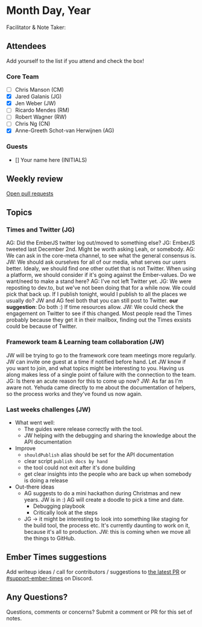 # Month Day, Year

Facilitator & Note Taker: 

## Attendees

Add yourself to the list if you attend and check the box!

### Core Team

- [ ] Chris Manson (CM)
- [x] Jared Galanis (JG)
- [x] Jen Weber (JW)
- [ ] Ricardo Mendes (RM)
- [ ] Robert Wagner (RW)
- [ ] Chris Ng (CN)
- [x] Anne-Greeth Schot-van Herwijnen (AG)

### Guests

- [] Your name here (INITIALS)

## Weekly review

[Open pull requests](https://help-wanted.emberjs.com/pull-requests)

## Topics

<!-- If you would like to add a topic to the agenda please add a suggestion to the PR using the following format: -->
<!-- ### Your topic (INITIALS, expected duration in minutes) -->

### Times and Twitter (JG)
AG: Did the EmberJS twitter log out/moved to something else?
JG: EmberJS tweeted last December 2nd. Might be worth asking Leah, or somebody.
AG: We can ask in the core-meta channel, to see what the general consensus is.
JW: We should ask ourselves for all of our media, what serves our users better. Idealy, we should find one other outlet that is not Twitter. When using a platform, we should consider if it's going against the Ember-values. Do we want/need to make a stand here?
AG: I've not left Twitter yet.
JG: We were reposting to dev.to, but we've not been doing that for a while now. We could pick that back up. If I publish tonight, would I publish to all the places we usually do?
JW and AG feel both that you can still post to Twitter.
**our suggestion**: Do both :) If time resources allow.
JW: We could check the engagement on Twitter to see if this changed. Most people read the Times probably because they get it in their mailbox, finding out the Times exsists could be because of Twitter.

### Framework team & Learning team collaboration (JW)
JW will be trying to go to the framework core team meetings more regularly. JW can invite one guest at a time if notified before hand. Let JW know if you want to join, and what topics might be interesting to you. Having us along makes less of a single point of failure with the connection to the team. 
JG: Is there an acute reason for this to come up now? 
JW: As far as I'm aware not. Yehuda came directly to me about the documentation of helpers, so the process works and they've found us now again.

### Last weeks challenges (JW)
- What went well: 
    - The guides were release correctly with the tool.
    - JW helping with the debugging and sharing the knowledge about the API documentation
- Improve
    - `shouldPublish` alias should be set for the API documentation
    - clear script `publish docs by hand`
    - the tool could not exit after it's done building
    - get clear insights into the people who are back up when somebody is doing a release
- Out-there ideas
    - AG suggests to do a mini hackathon during Christmas and new years. JW is in :) AG will create a doodle to pick a time and date.
        - Debugging playbook
        - Critically look at the steps
    - JG -> it might be interesting to look into something like staging for the build tool, the process etc. It's currently daunting to work on it, because it's all to production. JW: this is coming when we move all the things to GitHub.

## Ember Times suggestions

Add writeup ideas / call for contributors / suggestions to [the latest PR](https://github.com/ember-learn/ember-blog/pulls?q=is%3Aopen+is%3Apr+label%3A%22%F0%9F%97%9E+embertimes%22%20or%20#support-ember-times) or [#support-ember-times](https://discordapp.com/channels/480462759797063690/485450546887786506) on Discord.

## Any Questions?

Questions, comments or concerns? Submit a comment or PR for this set of notes.
